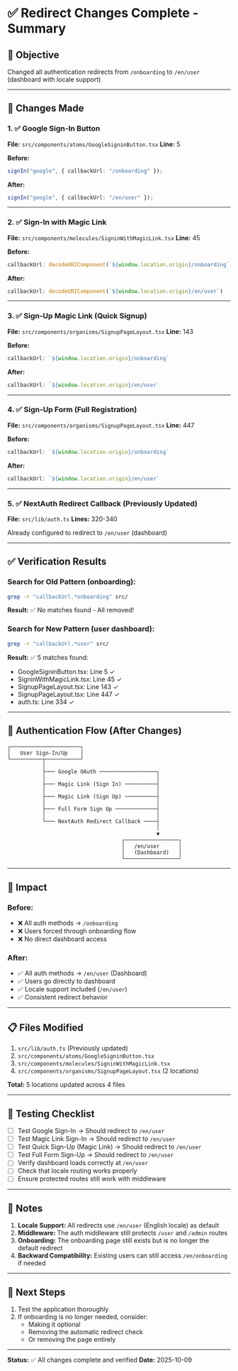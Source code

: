 # ✅ Redirect Changes Complete - Summary

## 🎯 Objective
Changed all authentication redirects from `/onboarding` to `/en/user` (dashboard with locale support)

---

## 📝 Changes Made

### 1. ✅ Google Sign-In Button
**File:** `src/components/atoms/GoogleSigninButton.tsx`
**Line:** 5

**Before:**
```typescript
signIn("google", { callbackUrl: "/onboarding" });
```

**After:**
```typescript
signIn("google", { callbackUrl: "/en/user" });
```

---

### 2. ✅ Sign-In with Magic Link
**File:** `src/components/molecules/SigninWithMagicLink.tsx`
**Line:** 45

**Before:**
```typescript
callbackUrl: decodeURIComponent(`${window.location.origin}/onboarding`)
```

**After:**
```typescript
callbackUrl: decodeURIComponent(`${window.location.origin}/en/user`)
```

---

### 3. ✅ Sign-Up Magic Link (Quick Signup)
**File:** `src/components/organisms/SignupPageLayout.tsx`
**Line:** 143

**Before:**
```typescript
callbackUrl: `${window.location.origin}/onboarding`
```

**After:**
```typescript
callbackUrl: `${window.location.origin}/en/user`
```

---

### 4. ✅ Sign-Up Form (Full Registration)
**File:** `src/components/organisms/SignupPageLayout.tsx`
**Line:** 447

**Before:**
```typescript
callbackUrl: `${window.location.origin}/onboarding`
```

**After:**
```typescript
callbackUrl: `${window.location.origin}/en/user`
```

---

### 5. ✅ NextAuth Redirect Callback (Previously Updated)
**File:** `src/lib/auth.ts`
**Lines:** 320-340

Already configured to redirect to `/en/user` (dashboard)

---

## ✅ Verification Results

### Search for Old Pattern (onboarding):
```bash
grep -r "callbackUrl.*onboarding" src/
```
**Result:** ✅ No matches found - All removed!

### Search for New Pattern (user dashboard):
```bash
grep -r "callbackUrl.*user" src/
```
**Result:** ✅ 5 matches found:
- GoogleSigninButton.tsx: Line 5 ✓
- SigninWithMagicLink.tsx: Line 45 ✓
- SignupPageLayout.tsx: Line 143 ✓
- SignupPageLayout.tsx: Line 447 ✓
- auth.ts: Line 334 ✓

---

## 🔄 Authentication Flow (After Changes)

```
┌──────────────────────┐
│   User Sign-In/Up    │
└──────────┬───────────┘
           │
           ├─── Google OAuth ──────────────────┐
           │                                   │
           ├─── Magic Link (Sign In) ──────────┤
           │                                   │
           ├─── Magic Link (Sign Up) ──────────┤
           │                                   │
           ├─── Full Form Sign Up ─────────────┤
           │                                   │
           └─── NextAuth Redirect Callback ────┤
                                               │
                                               ▼
                                    ┌─────────────────┐
                                    │   /en/user      │
                                    │   (Dashboard)   │
                                    └─────────────────┘
```

---

## 🎉 Impact

### Before:
- ❌ All auth methods → `/onboarding`
- ❌ Users forced through onboarding flow
- ❌ No direct dashboard access

### After:
- ✅ All auth methods → `/en/user` (Dashboard)
- ✅ Users go directly to dashboard
- ✅ Locale support included (`/en/user`)
- ✅ Consistent redirect behavior

---

## 📋 Files Modified

1. `src/lib/auth.ts` (Previously updated)
2. `src/components/atoms/GoogleSigninButton.tsx`
3. `src/components/molecules/SigninWithMagicLink.tsx`
4. `src/components/organisms/SignupPageLayout.tsx` (2 locations)

**Total:** 5 locations updated across 4 files

---

## 🧪 Testing Checklist

- [ ] Test Google Sign-In → Should redirect to `/en/user`
- [ ] Test Magic Link Sign-In → Should redirect to `/en/user`
- [ ] Test Quick Sign-Up (Magic Link) → Should redirect to `/en/user`
- [ ] Test Full Form Sign-Up → Should redirect to `/en/user`
- [ ] Verify dashboard loads correctly at `/en/user`
- [ ] Check that locale routing works properly
- [ ] Ensure protected routes still work with middleware

---

## 📌 Notes

1. **Locale Support:** All redirects use `/en/user` (English locale) as default
2. **Middleware:** The auth middleware still protects `/user` and `/admin` routes
3. **Onboarding:** The onboarding page still exists but is no longer the default redirect
4. **Backward Compatibility:** Existing users can still access `/en/onboarding` if needed

---

## 🚀 Next Steps

1. Test the application thoroughly
2. If onboarding is no longer needed, consider:
   - Making it optional
   - Removing the automatic redirect check
   - Or removing the page entirely

---

**Status:** ✅ All changes complete and verified
**Date:** 2025-10-09

